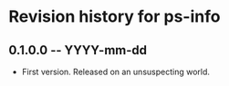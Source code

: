 # Revision history for ps-info

## 0.1.0.0 -- YYYY-mm-dd

* First version. Released on an unsuspecting world.
